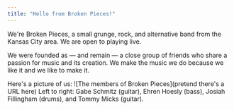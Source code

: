 ```yaml
---
title: "Hello from Broken Pieces!"
---
```


We're Broken Pieces, a small grunge, rock, and alternative band from the Kansas City area. We are open to playing live.

We were founded as — and remain — a close group of friends who share a passion for music and its creation. We make the music we do because we like it and we like to make it.

Here's a picture of us:
![The members of Broken Pieces](pretend there's a URL here)
Left to right: Gabe Schmitz (guitar), Ehren Hoesly (bass), Josiah Fillingham (drums), and Tommy Micks (guitar).
